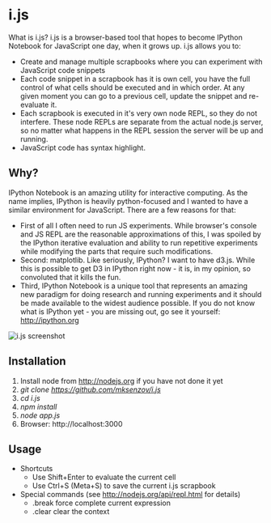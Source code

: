 i.js
====

What  is i.js? i.js is a browser-based tool that hopes to become IPython Notebook for JavaScript one day, when it grows up. i.js allows you to:

* Create and manage multiple scrapbooks where you can experiment with JavaScript code snippets
* Each code snippet in a scrapbook has it is own cell, you have the full control of what cells should be executed and in which order. At any given moment you can go to a previous cell, update the snippet and re-evaluate it.
* Each scrapbook is executed in it's very own node REPL, so they do not interfere. These node REPLs are separate from the actual node.js server, so no matter what happens in the REPL session the server will be up and running.
* JavaScript code has syntax highlight.

Why?
----

IPython Notebook is an amazing utility for interactive computing. As the name implies, IPython is heavily python-focused and I wanted to have a similar environment for JavaScript. There are a few reasons for that:

* First of all I often need to run JS experiments. While browser's console and JS REPL are the reasonable approximations of this, I was spoiled by the IPython iterative evaluation and ability to run repetitive experiments while modifying the parts that require such modifications.
* Second: matplotlib. Like seriously, IPython? I want to have d3.js. While this is possible to get D3 in IPython right now - it is, in my opinion, so convoluted that it kills the fun.
* Third, IPython Notebook is a unique tool that represents an amazing new paradigm for doing research and running experiments and it should be made available to the widest audience possible. If you do not know what is IPython yet - you are missing out, go see it yourself: http://ipython.org

![i.js screenshot](http://i.imgur.com/jkadPJi.png?1 "i.js screenshot")

Installation
-------------

1. Install node from http://nodejs.org if you have not done it yet
2. _git clone https://github.com/mksenzov/i.js_
3. _cd i.js_
4. _npm install_
5. _node app.js_
6. Browser: http://localhost:3000

Usage
-----

* Shortcuts
  * Use Shift+Enter to evaluate the current cell
  * Use Ctrl+S (Meta+S) to save the current i.js scrapbook
* Special commands (see http://nodejs.org/api/repl.html for details)
  * .break force complete current expression
  * .clear clear the context
